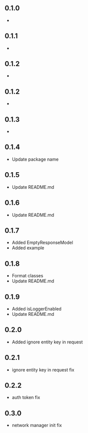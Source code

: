 ## 0.1.0

* 

## 0.1.1

* 

## 0.1.2

* 

## 0.1.2

* 

## 0.1.3

* 

## 0.1.4

* Update package name

## 0.1.5

* Update README.md

## 0.1.6

* Update README.md

## 0.1.7

* Added EmptyResponseModel
* Added example

## 0.1.8

* Format classes
* Update README.md

## 0.1.9

* Added isLoggerEnabled
* Update README.md

## 0.2.0

* Added ignore entity key in request

## 0.2.1

* ignore entity key in request fix

## 0.2.2

* auth token fix

## 0.3.0

* network manager init fix
